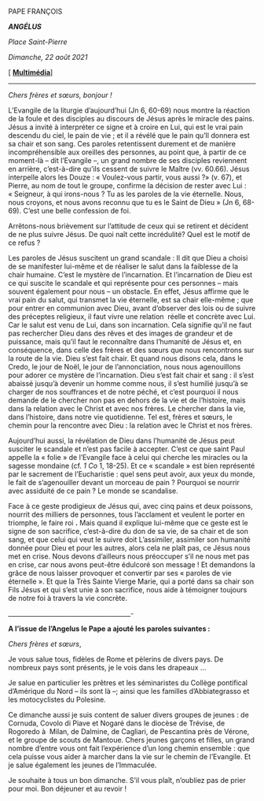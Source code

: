 PAPE FRANÇOIS

***ANGÉLUS***

*Place Saint-Pierre*

*Dimanche, 22 août 2021*

[ **[Multimédia](http://w2.vatican.va/content/francesco/fr/events/event.dir.html/content/vaticanevents/fr/2021/8/22/angelus.html)**]

______________________________

*Chers frères et sœurs, bonjour !*

L’Evangile de la liturgie d’aujourd’hui (Jn 6, 60-69) nous montre la réaction de la foule et des disciples au discours de Jésus après le miracle des pains. Jésus a invité à interpréter ce signe et à croire en Lui, qui est le vrai pain descendu du ciel, le pain de vie ; et il a révélé que le pain qu’Il donnera est sa chair et son sang. Ces paroles retentissent durement et de manière incompréhensible aux oreilles des personnes, au point que, à partir de ce moment-là – dit l’Evangile –, un grand nombre de ses disciples reviennent en arrière, c’est-à-dire qu’ils cessent de suivre le Maître (vv. 60.66). Jésus interpelle alors les Douze : « Voulez-vous partir, vous aussi ?» (v. 67), et Pierre, au nom de tout le groupe, confirme la décision de rester avec Lui : « Seigneur, à qui irons-nous ? Tu as les paroles de la vie éternelle. Nous, nous croyons, et nous avons reconnu que tu es le Saint de Dieu » (Jn 6, 68-69). C’est une belle confession de foi.

Arrêtons-nous brièvement sur l’attitude de ceux qui se retirent et décident de ne plus suivre Jésus. De quoi naît cette incrédulité? Quel est le motif de ce refus ?

Les paroles de Jésus suscitent un grand scandale : Il dit que Dieu a choisi de se manifester lui-même et de réaliser le salut dans la faiblesse de la chair humaine. C’est le mystère de l’incarnation. Et l’incarnation de Dieu est ce qui suscite le scandale et qui représente pour ces personnes – mais souvent également pour nous – un obstacle. En effet, Jésus affirme que le vrai pain du salut, qui transmet la vie éternelle, est sa chair elle-même ; que pour entrer en communion avec Dieu, avant d’observer des lois ou de suivre des préceptes religieux, il faut vivre une relation  réelle et concrète avec Lui. Car le salut est venu de Lui, dans son incarnation. Cela signifie qu’il ne faut pas rechercher Dieu dans des rêves et des images de grandeur et de puissance, mais qu’il faut le reconnaître dans l’humanité de Jésus et, en conséquence, dans celle des frères et des sœurs que nous rencontrons sur la route de la vie. Dieu s’est fait chair. Et quand nous disons cela, dans le Credo, le jour de Noël, le jour de l’annonciation, nous nous agenouillons pour adorer ce mystère de l’incarnation. Dieu s’est fait chair et sang : il s’est abaissé jusqu’à devenir un homme comme nous, il s’est humilié jusqu’à se charger de nos souffrances et de notre péché, et c’est pourquoi il nous demande de le chercher non pas en dehors de la vie et de l’histoire, mais dans la relation avec le Christ et avec nos frères. Le chercher dans la vie, dans l’histoire, dans notre vie quotidienne. Tel est, frères et sœurs, le chemin pour la rencontre avec Dieu : la relation avec le Christ et nos frères.

Aujourd’hui aussi, la révélation de Dieu dans l’humanité de Jésus peut susciter le scandale et n’est pas facile à accepter. C’est ce que saint Paul appelle la « folie » de l’Evangile face à celui qui cherche les miracles ou la sagesse mondaine (cf. *1 Co* 1, 18-25). Et ce « scandale » est bien représenté par le sacrement de l’Eucharistie : quel sens peut avoir, aux yeux du monde, le fait de s’agenouiller devant un morceau de pain ? Pourquoi se nourrir avec assiduité de ce pain ? Le monde se scandalise.

Face à ce geste prodigieux de Jésus qui, avec cinq pains et deux poissons, nourrit des milliers de personnes, tous l’acclament et veulent le porter en triomphe, le faire roi **.** Mais quand il explique lui-même que ce geste est le signe de son sacrifice, c’est-à-dire du don de sa vie, de sa chair et de son sang, et que celui qui veut le suivre doit L’assimiler, assimiler son humanité donnée pour Dieu et pour les autres, alors cela ne plaît pas, ce Jésus nous met en crise. Nous devons d’ailleurs nous préoccuper s’il ne nous met pas en crise, car nous avons peut-être édulcoré son message ! Et demandons la grâce de nous laisser provoquer et convertir par ses « paroles de vie éternelle ». Et que la Très Sainte Vierge Marie, qui a porté dans sa chair son Fils Jésus et qui s’est unie à son sacrifice, nous aide à témoigner toujours de notre foi à travers la vie concrète.

_______________________________________-

**A l’issue de l’Angelus le Pape a ajouté les paroles suivantes :**

*Chers frères et sœurs*,

Je vous salue tous, fidèles de Rome et pèlerins de divers pays. De nombreux pays sont présents, je le vois dans les drapeaux …

Je salue en particulier les prêtres et les séminaristes du Collège pontifical d’Amérique du Nord – ils sont là –; ainsi que les familles d’Abbiategrasso et les motocyclistes du Polesine.

Ce dimanche aussi je suis content de saluer divers groupes de jeunes : de Cornuda, Covolo di Piave et Nogaré dans le diocèse de Trévise, de Rogoredo à  Milan, de Dalmine, de Cagliari, de Pescantina près de Vérone, et le groupe de scouts de Mantoue. Chers jeunes garçons et filles, un grand nombre d’entre vous ont fait l’expérience d’un long chemin ensemble : que cela puisse vous aider à marcher dans la vie sur le chemin de l’Evangile. Et je salue également les jeunes de l’Immaculée.

Je souhaite à tous un bon dimanche. S’il vous plaît, n’oubliez pas de prier pour moi. Bon déjeuner et au revoir !